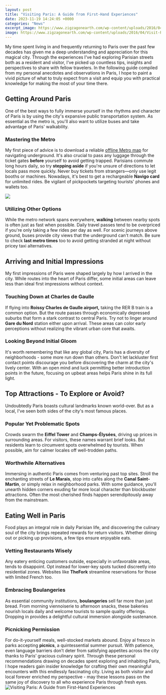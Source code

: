 ```yaml
---
layout: post
title: "Visiting Paris: A Guide from First-Hand Experiences"
date: 2023-11-19 14:24:05 +0000
categories: "News"
excerpt_image: https://www.zigzagonearth.com/wp-content/uploads/2016/04/Visit-Paris-France-things-to-do-in-Paris-Places-to-visit-in-Paris.jpg
image: https://www.zigzagonearth.com/wp-content/uploads/2016/04/Visit-Paris-France-things-to-do-in-Paris-Places-to-visit-in-Paris.jpg
---
```


My time spent living in and frequently returning to Paris over the past few decades has given me a deep understanding and appreciation for this magical city. Through the experiences I've had exploring Parisian streets both as a resident and visitor, I've picked up countless tips, insights and perspectives to share with fellow travelers. In the following guide compiled from my personal anecdotes and observations in Paris, I hope to paint a vivid picture of what to truly expect from a visit and equip you with practical knowledge for making the most of your time there.
## Getting Around Paris
One of the best ways to fully immerse yourself in the rhythms and character of Paris is by using the city's expansive public transportation system. As essential as the metro is, you'll also want to utilize buses and take advantage of Paris' walkability.
### Mastering the Metro
My first piece of advice is to download a reliable [offline Metro map](https://ustoday.github.io/2024-01-11-l-xe9ducation-en-ligne-une-alternative-financi-xe8rement-accessible/) for navigating underground. It's also crucial to pass any luggage through the ticket gates **before** yourself to avoid getting trapped. Parisians commute long hours daily, so try **stepping aside** if you're unsure of directions to let locals pass more quickly. Never buy tickets from strangers—only use legit booths or machines. Nowadays, it's best to get a rechargeable **Navigo card** for unlimited rides. Be vigilant of pickpockets targeting tourists' phones and wallets too.

![](https://i.pinimg.com/originals/72/99/c4/7299c4b6d6d9c294b2e0e7debd8a94be.jpg)
### Utilizing Other Options
While the metro network spans everywhere, **walking** between nearby spots is often just as fast when possible. Daily travel passes tend to be overpriced if you're only taking a few rides per day as well. For scenic journeys above ground, buses provide city views that the underground can't match. Be sure to check **last metro times** too to avoid getting stranded at night without pricey taxi alternatives. 
## Arriving and Initial Impressions 
My first impressions of Paris were shaped largely by how I arrived in the city. While routes into the heart of Paris differ, some initial areas can leave less than ideal first impressions without context. 
### Touching Down at Charles de Gaulle 
If flying into **Roissy Charles de Gaulle airport,** taking the RER B train is a common option. But the route passes through economically depressed suburbs that form a stark contrast to central Paris. Try not to linger around **Gare du Nord** station either upon arrival. These areas can color early perceptions without realizing the vibrant urban core that awaits.
### Looking Beyond Initial Gloom
It's worth remembering that like any global city, Paris has a diversity of neighborhoods - some more run down than others. Don't let lackluster first contact points discourage you before discovering the charm at the city's lively center. With an open mind and luck permitting better introduction points in the future, focusing on upbeat areas helps Paris shine in its full light.
## Top Attractions - To Explore or Avoid? 
Undoubtedly Paris boasts cultural landmarks known world-over. But as a local, I've seen both sides of the city's most famous places. 
### Popular Yet Problematic Spots  
Crowds swarm the **Eiffel Tower** and **Champs-Élysées**, driving up prices in surrounding areas. For visitors, these names warrant brief looks. But residents learn to circumvent spots overwhelmed by tourists. When possible, aim for calmer locales off well-trodden paths.
### Worthwhile Alternatives
Immersing in authentic Paris comes from venturing past top sites. Stroll the enchanting streets of **Le Marais**, stop into cafés along the **Canal Saint-Martin**, or simply relax in neighborhood parks. With some guidance, you'll unearth hidden corners exuding far more local character than blockbuster attractions. Often the most cherished finds happen serendipitously away from the mainstream.
## Eating Well in Paris 
Food plays an integral role in daily Parisian life, and discovering the culinary soul of the city brings repeated rewards for return visitors. Whether dining out or picking up provisions, a few tips ensure enjoyable eats.
### Vetting Restaurants Wisely  
Any eatery enticing customers outside, especially in unfavorable areas, tends to disappoint. Opt instead for lower-key spots tucked discreetly into residential zones. Websites like **TheFork** streamline reservations for those with limited French too. 
### Embracing Boulangeries 
As essential community institutions, **boulangeries** sell far more than just bread. From morning viennoiserie to afternoon snacks, these bakeries nourish locals daily and welcome tourists to sample quality offerings. Dropping in provides a delightful cultural immersion alongside sustenance.
### Picnicking Permission
For do-it-yourself meals, well-stocked markets abound. Enjoy al fresco in parks accepting **picnics**, a quintessential summer pursuit. With patience, even language barriers don’t deter from satisfying appetites across the city thanks to Paris’ gracious culinary spirit.
Through these personal recommendations drawing on decades spent exploring and inhabiting Paris, I hope readers gain insider knowledge for crafting their own meaningful encounters with this endlessly fascinating city. Living as both visitor and local forever enriched my perspective - may these lessons pass on the same joy of discovery to all who experience Paris through fresh eyes.
![Visiting Paris: A Guide from First-Hand Experiences](https://www.zigzagonearth.com/wp-content/uploads/2016/04/Visit-Paris-France-things-to-do-in-Paris-Places-to-visit-in-Paris.jpg)